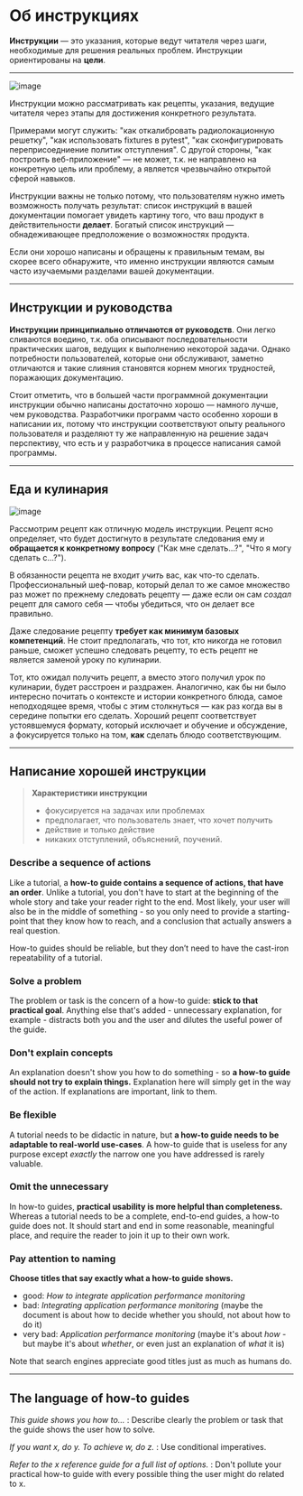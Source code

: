 Об инструкциях
===================

**Инструкции** — это указания, которые ведут читателя через шаги, необходимые для решения реальных проблем. Инструкции ориентированы на **цели**.

* * * * *

![image](/images/overview-how-to.png)

Инструкции можно рассматривать как рецепты, указания, ведущие читателя через этапы для достижения конкретного результата.

Примерами могут служить: "как откалибровать радиолокационную решетку", "как использовать fixtures в pytest", "как сконфигурировать переприсоедниение политик отступления". С другой стороны, "как построить веб-приложение" — не может, т.к. не направлено на конкретную цель или проблему, а является чрезвычайно открытой сферой навыков.

Инструкции важны не только потому, что пользователям нужно иметь возможность получать результат: список инструкций в вашей документации помогает увидеть картину того, что ваш продукт в действительности **делает**. Богатый список инструкций — обнадеживающее предположение о возможностях продукта.

Если они хорошо написаны и обращены к правильным темам, вы скорее всего обнаружите, что именно инструкции являются самым часто изучаемыми разделами вашей документации.

* * * * *

Инструкции и руководства
--------------------------

**Инструкции принципиально отличаются от руководств**. Они легко сливаются воедино, т.к. оба описывают последовательности практических шагов, ведущих к выполнению некоторой задачи. Однако потребности пользователей, которые они обслуживают, заметно отличаются и такие слияния становятся корнем многих трудностей, поражающих документацию.

Стоит отметить, что в большей части программной документации инструкции обычно написаны достаточно хорошо — намного лучше, чем руководства. Разработчики программ часто особенно хороши в написании их, потому что инструкции соответствуют опыту реального пользователя и разделяют ту же направленную на решение задач перспективу, что есть и у разработчика в процессе написания самой программы.

* * * * *

Еда и кулинария
----------------

![image](/images/old-recipe.jpg)

Рассмотрим рецепт как отличную модель инструкции. Рецепт ясно определяет, что будет достигнуто в результате следования ему и **обращается к конкретному вопросу** ("Как мне сделать...?", "Что я могу сделать с...?").

В обязанности рецепта не входит *учить* вас, как что-то сделать. Профессиональный шеф-повар, который делал то же самое множество раз может по прежнему следовать рецепту — даже если он сам *создал* рецепт для самого себя — чтобы убедиться, что он делает все правильно.

Даже следование рецепту **требует как минимум базовых компетенций**. Не стоит предполагать, что тот, кто никогда не готовил раньше, сможет успешно следовать рецепту, то есть рецепт не является заменой уроку по кулинарии.

Тот, кто ожидал получить рецепт, а вместо этого получил урок по кулинарии, будет расстроен и раздражен. Аналогично, как бы ни было интересно почитать о контексте и истории конкретного блюда, самое неподходящее время, чтобы с этим столкнуться — как раз когда вы в середине попытки его сделать. Хороший рецепт соответствует устоявшемуся формату, который исключает и обучение и обсуждение, а фокусируется только на том, **как**  сделать блюдо соответствующим.

* * * * *

Написание хорошей инструкции
---------------------------

> **Характеристики инструкции**
>  - фокусируется на задачах или проблемах
>  - предполагает, что пользователь знает, что хочет получить
>  - действие и только действие
>  - никаких отступлений, объяснений, поучений.


### Describe a sequence of actions

Like a tutorial, a **how-to guide contains a sequence of actions, that
have an order**. Unlike a tutorial, you don't have to start at the
beginning of the whole story and take your reader right to the end. Most
likely, your user will also be in the middle of something - so you only
need to provide a starting-point that they know how to reach, and a
conclusion that actually answers a real question.

How-to guides should be reliable, but they don’t need to have the
cast-iron repeatability of a tutorial.

### Solve a problem

The problem or task is the concern of a how-to guide: **stick to that
practical goal**. Anything else that's added - unnecessary explanation,
for example - distracts both you and the user and dilutes the useful
power of the guide.

### Don't explain concepts

An explanation doesn't show you how to do something - so **a how-to
guide should not try to explain things.** Explanation here will simply
get in the way of the action. If explanations are important, link to
them.

### Be flexible

A tutorial needs to be didactic in nature, but **a how-to guide needs to
be adaptable to real-world use-cases**. A how-to guide that is useless
for any purpose except *exactly* the narrow one you have addressed is
rarely valuable.

### Omit the unnecessary

In how-to guides, **practical usability is more helpful than
completeness.** Whereas a tutorial needs to be a complete, end-to-end
guides, a how-to guide does not. It should start and end in some
reasonable, meaningful place, and require the reader to join it up to
their own work.

### Pay attention to naming

**Choose titles that say exactly what a how-to guide shows.**

-   good: *How to integrate application performance monitoring*
-   bad: *Integrating application performance monitoring* (maybe the
    document is about how to decide whether you should, not about how to
    do it)
-   very bad: *Application performance monitoring* (maybe it's about
    *how* - but maybe it's about *whether*, or even just an explanation
    of *what* it is)

Note that search engines appreciate good titles just as much as humans
do.

* * * * *

The language of how-to guides
-----------------------------

*This guide shows you how to...*
:   Describe clearly the problem or task that the guide shows the user
    how to solve.

*If you want x, do y. To achieve w, do z.*
:   Use conditional imperatives.

*Refer to the x reference guide for a full list of options.*
:   Don't pollute your practical how-to guide with every possible thing
    the user might do related to x.


